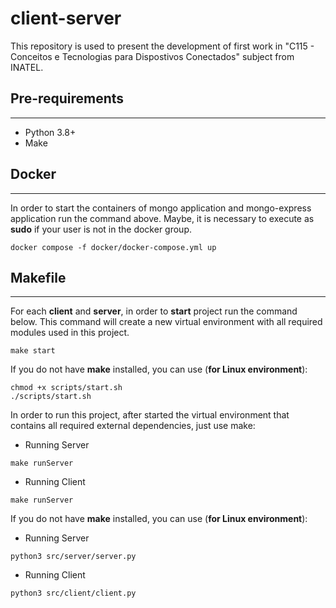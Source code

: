 # client-server

This repository is used to present the development of first work in "C115 - Conceitos e Tecnologias para Dispostivos Conectados" subject from INATEL.

## **Pre-requirements**
---
*   Python 3.8+
*   Make

## **Docker**
---
In order to start the containers of mongo application and mongo-express application run the command above. Maybe, it is necessary to execute as **sudo** if your user is not in the docker group.

```shell
docker compose -f docker/docker-compose.yml up
```

## **Makefile**
---
For each **client** and **server**, in order to **start** project run the command below. This command will create a new virtual environment with all required modules used in this project.

```shell
make start
```

If you do not have **make** installed, you can use (**for Linux environment**):

```shell
chmod +x scripts/start.sh
./scripts/start.sh
```

In order to run this project, after started the virtual environment that contains all required external dependencies, just use make:

*   Running Server
```shell
make runServer
```

*   Running Client
```shell
make runServer
```

If you do not have **make** installed, you can use (**for Linux environment**):

*   Running Server
```shell
python3 src/server/server.py
```

*   Running Client
```shell
python3 src/client/client.py
```